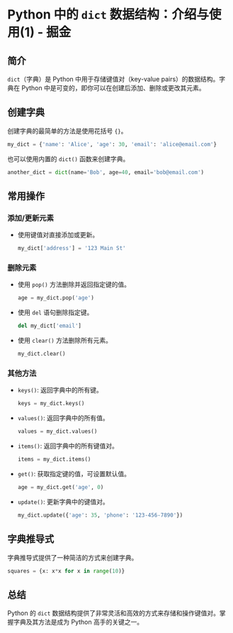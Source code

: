 # Python 中的 `dict` 数据结构：介绍与使用(1) - 掘金
     

简介
--

`dict`（字典）是 Python 中用于存储键值对（key-value pairs）的数据结构。字典在 Python 中是可变的，即你可以在创建后添加、删除或更改其元素。

创建字典
----

创建字典的最简单的方法是使用花括号 `{}`。

```python
my_dict = {'name': 'Alice', 'age': 30, 'email': 'alice@email.com'}

```

也可以使用内置的 `dict()` 函数来创建字典。

```python
another_dict = dict(name='Bob', age=40, email='bob@email.com')

```

常用操作
----

### 添加/更新元素

*   使用键值对直接添加或更新。
    
    ```python
    my_dict['address'] = '123 Main St'
    
    ```
    

### 删除元素

*   使用 `pop()` 方法删除并返回指定键的值。
    
    ```python
    age = my_dict.pop('age')
    
    ```
    
*   使用 `del` 语句删除指定键。
    
    ```python
    del my_dict['email']
    
    ```
    
*   使用 `clear()` 方法删除所有元素。
    
    ```python
    my_dict.clear()
    
    ```
    

### 其他方法

*   `keys()`: 返回字典中的所有键。
    
    ```python
    keys = my_dict.keys()
    
    ```
    
*   `values()`: 返回字典中的所有值。
    
    ```python
    values = my_dict.values()
    
    ```
    
*   `items()`: 返回字典中的所有键值对。
    
    ```python
    items = my_dict.items()
    
    ```
    
*   `get()`: 获取指定键的值，可设置默认值。
    
    ```python
    age = my_dict.get('age', 0)
    
    ```
    
*   `update()`: 更新字典中的键值对。
    
    ```python
    my_dict.update({'age': 35, 'phone': '123-456-7890'})
    
    ```
    

字典推导式
-----

字典推导式提供了一种简洁的方式来创建字典。

```python
squares = {x: x*x for x in range(10)}

```

总结
--

Python 的 `dict` 数据结构提供了非常灵活和高效的方式来存储和操作键值对。掌握字典及其方法是成为 Python 高手的关键之一。

